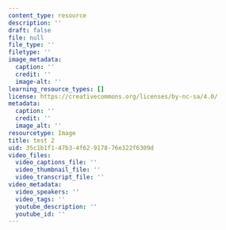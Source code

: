 ```yaml
---
content_type: resource
description: ''
draft: false
file: null
file_type: ''
filetype: ''
image_metadata:
  caption: ''
  credit: ''
  image-alt: ''
learning_resource_types: []
license: https://creativecommons.org/licenses/by-nc-sa/4.0/
metadata:
  caption: ''
  credit: ''
  image_alt: ''
resourcetype: Image
title: test 2
uid: 35c1b1f1-47b3-4f62-9178-76e322f6309d
video_files:
  video_captions_file: ''
  video_thumbnail_file: ''
  video_transcript_file: ''
video_metadata:
  video_speakers: ''
  video_tags: ''
  youtube_description: ''
  youtube_id: ''
---
```

